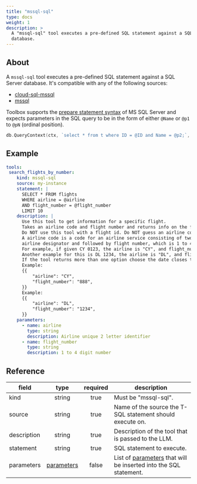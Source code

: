 ```yaml
---
title: "mssql-sql"
type: docs
weight: 1
description: > 
  A "mssql-sql" tool executes a pre-defined SQL statement against a SQL Server
  database.
---
```


## About

A `mssql-sql` tool executes a pre-defined SQL statement against a SQL Server
database. It's compatible with any of the following sources:

- [cloud-sql-mssql](../sources/cloud-sql-mssql.md)
- [mssql](../sources/mssql.md)

Toolbox supports the [prepare statement syntax][prepare-statement] of MS SQL
Server and expects parameters in the SQL query to be in the form of either
`@Name` or `@p1` to `@pN` (ordinal position).

```go
db.QueryContext(ctx, `select * from t where ID = @ID and Name = @p2;`, sql.Named("ID", 6), "Bob")
```

[prepare-statement]: https://learn.microsoft.com/sql/relational-databases/system-stored-procedures/sp-prepare-transact-sql?view=sql-server-ver16

## Example

```yaml
tools:
 search_flights_by_number:
    kind: mssql-sql
    source: my-instance
    statement: |
      SELECT * FROM flights
      WHERE airline = @airline
      AND flight_number = @flight_number
      LIMIT 10
    description: |
      Use this tool to get information for a specific flight.
      Takes an airline code and flight number and returns info on the flight.
      Do NOT use this tool with a flight id. Do NOT guess an airline code or flight number.
      A airline code is a code for an airline service consisting of two-character
      airline designator and followed by flight number, which is 1 to 4 digit number.
      For example, if given CY 0123, the airline is "CY", and flight_number is "123".
      Another example for this is DL 1234, the airline is "DL", and flight_number is "1234".
      If the tool returns more than one option choose the date closes to today.
      Example:
      {{
          "airline": "CY",
          "flight_number": "888",
      }}
      Example:
      {{
          "airline": "DL",
          "flight_number": "1234",
      }}
    parameters:
      - name: airline
        type: string
        description: Airline unique 2 letter identifier
      - name: flight_number
        type: string
        description: 1 to 4 digit number
```

## Reference

| **field**   |                  **type**                  | **required** | **description**                                                                                  |
|-------------|:------------------------------------------:|:------------:|--------------------------------------------------------------------------------------------------|
| kind        |                   string                   |     true     | Must be "mssql-sql".                                                                             |
| source      |                   string                   |     true     | Name of the source the T-SQL statement should execute on.                                        |
| description |                   string                   |     true     | Description of the tool that is passed to the LLM.                                               |
| statement   |                   string                   |     true     | SQL statement to execute.                                                                        |
| parameters  | [parameters](_index#specifying-parameters) |    false     | List of [parameters](_index#specifying-parameters) that will be inserted into the SQL statement. |
